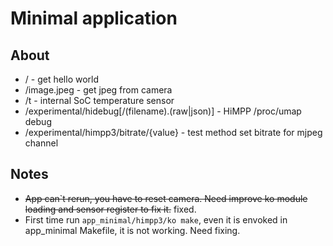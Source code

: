 # Minimal application

## About
* / - get hello world
* /image.jpeg - get jpeg from camera
* /t - internal SoC temperature sensor
* /experimental/hidebug[/(filename).(raw|json)] - HiMPP /proc/umap debug
* /experimental/himpp3/bitrate/{value} - test method set bitrate for mjpeg channel

## Notes

* ~~App can`t rerun, you have to reset camera. Need improve ko module loading and sensor register to fix it.~~ fixed.
* First time run ```app_minimal/himpp3/ko make```, even it is envoked in app_minimal Makefile, it is not working. Need fixing.
